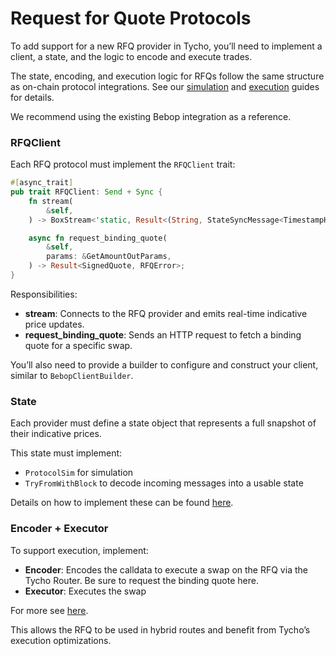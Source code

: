 # Request for Quote Protocols

To add support for a new RFQ provider in Tycho, you’ll need to implement a client, a state, and the logic to encode and execute trades.&#x20;

The state, encoding, and execution logic for RFQs follow the same structure as on-chain protocol integrations. See our [simulation](simulation/) and [execution](execution/) guides for details.

We recommend using the existing Bebop integration as a reference.

### RFQClient

Each RFQ protocol must implement the `RFQClient` trait:

```rust
#[async_trait]
pub trait RFQClient: Send + Sync {
    fn stream(
        &self,
    ) -> BoxStream<'static, Result<(String, StateSyncMessage<TimestampHeader>), RFQError>>;

    async fn request_binding_quote(
        &self,
        params: &GetAmountOutParams,
    ) -> Result<SignedQuote, RFQError>;
}
```

Responsibilities:

* **stream**: Connects to the RFQ provider and emits real-time indicative price updates.
* **request\_binding\_quote**: Sends an HTTP request to fetch a binding quote for a specific swap.

You’ll also need to provide a builder to configure and construct your client, similar to `BebopClientBuilder`.

### State

Each provider must define a state object that represents a full snapshot of their indicative prices.

This state must implement:

* `ProtocolSim` for simulation
* `TryFromWithBlock` to decode incoming messages into a usable state

Details on how to implement these can be found [here](simulation/#native-integration).

### Encoder + Executor

To support execution, implement:

* **Encoder**: Encodes the calldata to execute a swap on the RFQ via the Tycho Router. Be sure to request the binding quote here.&#x20;
* **Executor**: Executes the swap

For more see [here](execution/).

This allows the RFQ to be used in hybrid routes and benefit from Tycho’s execution optimizations.
